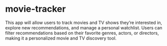 # movie-tracker
This app will allow users to track movies and TV shows they’re interested in, explore new recommendations, and manage a personal watchlist. Users can filter recommendations based on their favorite genres, actors, or directors, making it a personalized movie and TV discovery tool.
